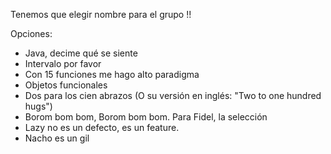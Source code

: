 Tenemos que elegir nombre para el grupo !!

Opciones:
- Java, decime qué se siente
- Intervalo por favor
- Con 15 funciones me hago alto paradigma
- Objetos funcionales
- Dos para los cien abrazos (O su versión en inglés: "Two to one hundred hugs")
- Borom bom bom, Borom bom bom. Para Fidel, la selección
- Lazy no es un defecto, es un feature.
- Nacho es un gil
